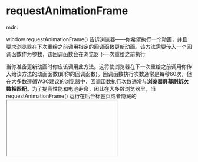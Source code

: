 # requestAnimationFrame

mdn:

window.requestAnimationFrame() 告诉浏览器——你希望执行一个动画，并且要求浏览器在下次重绘之前调用指定的回调函数更新动画。该方法需要传入一个回调函数作为参数，该回调函数会在浏览器下一次重绘之前执行

当你准备更新动画时你应该调用此方法。这将使浏览器在下一次重绘之前调用你传入给该方法的动画函数(即你的回调函数)。回调函数执行次数通常是每秒60次，但在大多数遵循W3C建议的浏览器中，回调函数执行次数通常与**浏览器屏幕刷新次数相匹配**。为了提高性能和电池寿命，因此在大多数浏览器里，当requestAnimationFrame() 运行在后台标签页或者隐藏的<iframe> 里时，requestAnimationFrame() 会被暂停调用以提升性能和电池寿命。

```js
const element = document.getElementById('some-element-you-want-to-animate');
let start;

function step(timestamp) {
  if (start === undefined)
    start = timestamp;
  const elapsed = timestamp - start;

  //这里使用`Math.min()`确保元素刚好停在200px的位置。
  element.style.transform = 'translateX(' + Math.min(0.1 * elapsed, 200) + 'px)';

  if (elapsed < 2000) { // 在两秒后停止动画
    window.requestAnimationFrame(step);
  }
}

window.requestAnimationFrame(step);

```


计算好当前 scale 的值后，再利用 TransformPropertyFactory 计算好当前对应的 transform 的 matrix 值，然后修改对应 DOM 元素上的 CSS 属性。这样通过 requestAnimationFrame 不停的计算帧数，再计算对应的 CSS 变化，在一定的时间内，便实现了动画。播放流程如下：

matrix：
https://www.zhangxinxu.com/wordpress/2012/06/css3-transform-matrix-%E7%9F%A9%E9%98%B5/
虽然题目写的是“transform中的Matrix”，实际上，在CSS3以及HTML5的世界里，这玩意还是涉猎蛮广的，如SVG以及canvas.

问题，确实，对于一般地交互应用，transform属性默认提供的些方法是足够了，但是，一些其他的效果，如果transform属性没有提供接口方法，那你又该怎么办呢？比方说，“镜像对称效果”！


json文件：
w 和 h： 宽 200、高 200
v：Bodymovin 插件版本号 4.5.4
fr：帧率 30fps
ip 和 op：开始帧 0、结束帧 180
assets：静态资源信息（如图片）
layers：图层信息（动画中的每一个图层以及动作信息）
ddd：是否为 3d
comps：合成图层

